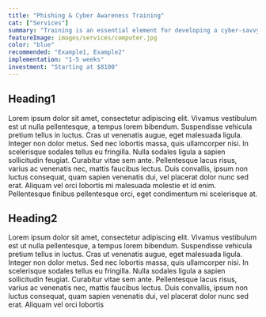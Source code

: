 ```yaml
---
title: "Phishing & Cyber Awareness Training"
cat: ["Services"]
summary: "Training is an essential element for developing a cyber-savvy work culture. Increase staff knowledge and cyber resilience to protect against a range of cyber hacks and crimes.  "
featureImage: images/services/computer.jpg
color: "blue"
recommended: "Example1, Example2"
implementation: "1-5 weeks"
investment: "Starting at $8100"
---
```


## Heading1

Lorem ipsum dolor sit amet, consectetur adipiscing elit. Vivamus vestibulum est ut nulla pellentesque, a tempus lorem bibendum. Suspendisse vehicula pretium tellus in luctus. Cras ut venenatis augue, eget malesuada ligula. Integer non dolor metus. Sed nec lobortis massa, quis ullamcorper nisi. In scelerisque sodales tellus eu fringilla. Nulla sodales ligula a sapien sollicitudin feugiat. Curabitur vitae sem ante. Pellentesque lacus risus, varius ac venenatis nec, mattis faucibus lectus. Duis convallis, ipsum non luctus consequat, quam sapien venenatis dui, vel placerat dolor nunc sed erat. Aliquam vel orci lobortis mi malesuada molestie et id enim. Pellentesque finibus pellentesque orci, eget condimentum mi scelerisque at.

## Heading2

Lorem ipsum dolor sit amet, consectetur adipiscing elit. Vivamus vestibulum est ut nulla pellentesque, a tempus lorem bibendum. Suspendisse vehicula pretium tellus in luctus. Cras ut venenatis augue, eget malesuada ligula. Integer non dolor metus. Sed nec lobortis massa, quis ullamcorper nisi. In scelerisque sodales tellus eu fringilla. Nulla sodales ligula a sapien sollicitudin feugiat. Curabitur vitae sem ante. Pellentesque lacus risus, varius ac venenatis nec, mattis faucibus lectus. Duis convallis, ipsum non luctus consequat, quam sapien venenatis dui, vel placerat dolor nunc sed erat. Aliquam vel orci lobortis
